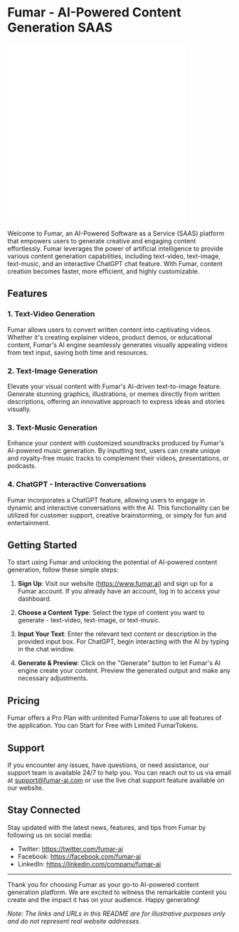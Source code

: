 # Fumar - AI-Powered Content Generation SAAS

![Fumar Logo](/public/spiral.png)

Welcome to Fumar, an AI-Powered Software as a Service (SAAS) platform that empowers users to generate creative and engaging content effortlessly. Fumar leverages the power of artificial intelligence to provide various content generation capabilities, including text-video, text-image, text-music, and an interactive ChatGPT chat feature. With Fumar, content creation becomes faster, more efficient, and highly customizable.

## Features

### 1. Text-Video Generation
Fumar allows users to convert written content into captivating videos. Whether it's creating explainer videos, product demos, or educational content, Fumar's AI engine seamlessly generates visually appealing videos from text input, saving both time and resources.

### 2. Text-Image Generation
Elevate your visual content with Fumar's AI-driven text-to-image feature. Generate stunning graphics, illustrations, or memes directly from written descriptions, offering an innovative approach to express ideas and stories visually.

### 3. Text-Music Generation
Enhance your content with customized soundtracks produced by Fumar's AI-powered music generation. By inputting text, users can create unique and royalty-free music tracks to complement their videos, presentations, or podcasts.

### 4. ChatGPT - Interactive Conversations
Fumar incorporates a ChatGPT feature, allowing users to engage in dynamic and interactive conversations with the AI. This functionality can be utilized for customer support, creative brainstorming, or simply for fun and entertainment.

## Getting Started

To start using Fumar and unlocking the potential of AI-powered content generation, follow these simple steps:

1. **Sign Up**: Visit our website (https://www.fumar.ai) and sign up for a Fumar account. If you already have an account, log in to access your dashboard.

2. **Choose a Content Type**: Select the type of content you want to generate - text-video, text-image, or text-music.

3. **Input Your Text**: Enter the relevant text content or description in the provided input box. For ChatGPT, begin interacting with the AI by typing in the chat window.

4. **Generate & Preview**: Click on the "Generate" button to let Fumar's AI engine create your content. Preview the generated output and make any necessary adjustments.


## Pricing

Fumar offers a Pro Plan with unlimited FumarTokens to use all features of the application. You can Start for Free with Limited FumarTokens.

## Support

If you encounter any issues, have questions, or need assistance, our support team is available 24/7 to help you. You can reach out to us via email at support@fumar-ai.com or use the live chat support feature available on our website.

## Stay Connected

Stay updated with the latest news, features, and tips from Fumar by following us on social media:

- Twitter: https://twitter.com/fumar-ai
- Facebook: https://facebook.com/fumar-ai
- LinkedIn: https://linkedin.com/company/fumar-ai

---

Thank you for choosing Fumar as your go-to AI-powered content generation platform. We are excited to witness the remarkable content you create and the impact it has on your audience. Happy generating!

*Note: The links and URLs in this README are for illustrative purposes only and do not represent real website addresses.*
